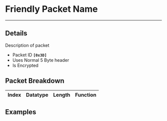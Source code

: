 # Friendly Packet Name #

---


## Details ##

Description of packet
  * Packet ID **`[0x3D]`**
  * Uses Normal 5 Byte header
  * Is Encrypted

## Packet Breakdown ##
| Index | Datatype | Length | Function |
|:------|:---------|:-------|:---------|

## Examples ##